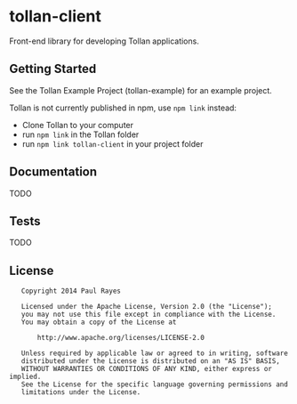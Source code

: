 tollan-client
=============

Front-end library for developing Tollan applications.

Getting Started
---------------

See the Tollan Example Project (tollan-example) for an example project.

Tollan is not currently published in npm, use `npm link` instead:

- Clone Tollan to your computer
- run `npm link` in the Tollan folder
- run `npm link tollan-client` in your project folder

Documentation
-------------

TODO

Tests
-----

TODO

License
-------

	   Copyright 2014 Paul Rayes

	   Licensed under the Apache License, Version 2.0 (the "License");
	   you may not use this file except in compliance with the License.
	   You may obtain a copy of the License at

	       http://www.apache.org/licenses/LICENSE-2.0

	   Unless required by applicable law or agreed to in writing, software
	   distributed under the License is distributed on an "AS IS" BASIS,
	   WITHOUT WARRANTIES OR CONDITIONS OF ANY KIND, either express or implied.
	   See the License for the specific language governing permissions and
	   limitations under the License.
